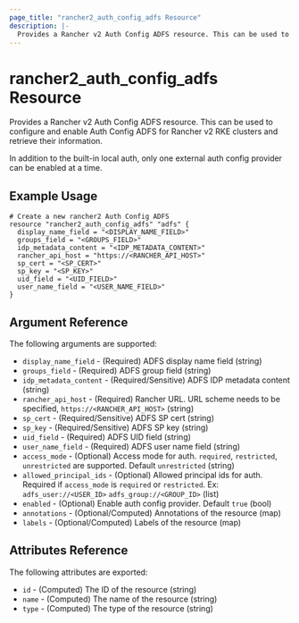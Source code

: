 ```yaml
---
page_title: "rancher2_auth_config_adfs Resource"
description: |-
  Provides a Rancher v2 Auth Config ADFS resource. This can be used to configure and enable Auth Config ADFS for Rancher v2 RKE clusters and retrieve their information.
---
```


# rancher2\_auth\_config\_adfs Resource

Provides a Rancher v2 Auth Config ADFS resource. This can be used to configure and enable Auth Config ADFS for Rancher v2 RKE clusters and retrieve their information.

In addition to the built-in local auth, only one external auth config provider can be enabled at a time. 

## Example Usage

```hcl
# Create a new rancher2 Auth Config ADFS
resource "rancher2_auth_config_adfs" "adfs" {
  display_name_field = "<DISPLAY_NAME_FIELD>"
  groups_field = "<GROUPS_FIELD>"
  idp_metadata_content = "<IDP_METADATA_CONTENT>"
  rancher_api_host = "https://<RANCHER_API_HOST>"
  sp_cert = "<SP_CERT>"
  sp_key = "<SP_KEY>"
  uid_field = "<UID_FIELD>"
  user_name_field = "<USER_NAME_FIELD>"
}
```

## Argument Reference

The following arguments are supported:

* `display_name_field` - (Required) ADFS display name field (string)
* `groups_field` - (Required) ADFS group field (string)
* `idp_metadata_content` - (Required/Sensitive) ADFS IDP metadata content (string)
* `rancher_api_host` - (Required) Rancher URL. URL scheme needs to be specified, `https://<RANCHER_API_HOST>` (string)
* `sp_cert` - (Required/Sensitive) ADFS SP cert (string)
* `sp_key` - (Required/Sensitive) ADFS SP key (string)
* `uid_field` - (Required) ADFS UID field (string)
* `user_name_field` - (Required) ADFS user name field (string)
* `access_mode` - (Optional) Access mode for auth. `required`, `restricted`, `unrestricted` are supported. Default `unrestricted` (string)
* `allowed_principal_ids` - (Optional) Allowed principal ids for auth. Required if `access_mode` is `required` or `restricted`. Ex: `adfs_user://<USER_ID>`  `adfs_group://<GROUP_ID>` (list)
* `enabled` - (Optional) Enable auth config provider. Default `true` (bool)
* `annotations` - (Optional/Computed) Annotations of the resource (map)
* `labels` - (Optional/Computed) Labels of the resource (map)

## Attributes Reference

The following attributes are exported:

* `id` - (Computed) The ID of the resource (string)
* `name` - (Computed) The name of the resource (string)
* `type` - (Computed) The type of the resource (string)
